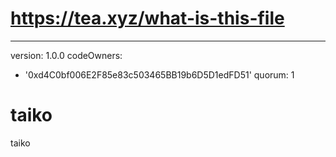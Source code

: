 # https://tea.xyz/what-is-this-file
---
version: 1.0.0
codeOwners:
  - '0xd4C0bf006E2F85e83c503465BB19b6D5D1edFD51'
quorum: 1
# taiko
taiko
